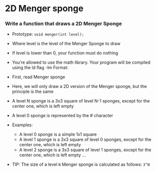 # 2D Menger sponge

### Write a function that draws a 2D Menger Sponge

* Prototype: ``void menger(int level);``
* Where level is the level of the Menger Sponge to draw
* If level is lower than 0, your function must do nothing
* You’re allowed to use the math library. Your program will be compiled using the ld flag -lm
Format:

* First, read Menger sponge
* Here, we will only draw a 2D version of the Menger sponge, but the principle is the same
* A level N sponge is a 3x3 square of level N-1 sponges, except for the center one, which is left empty
* A level 0 sponge is represented by the # character
* Examples:

    * A level 0 sponge is a simple 1x1 square
    *  A level 1 sponge is a 3x3 square of level 0 sponges, except for the center one, which is left empty
    * A level 2 sponge is a 3x3 square of level 1 sponges, except for the center one, which is left empty
…
* TIP: The size of a level ``N`` Menger sponge is calculated as follows: ``3^N``
